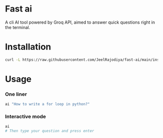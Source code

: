 # Fast ai

A cli AI tool powered by Groq API, aimed to answer quick questions right in the terminal.

# Installation

```bash
curl -L https://raw.githubusercontent.com/JeelRajodiya/fast-ai/main/install.sh | bash

```

# Usage

### One liner

```bash
ai "How to write a for loop in python?"
```

### Interactive mode

```bash
ai
# Then type your question and press enter
```
